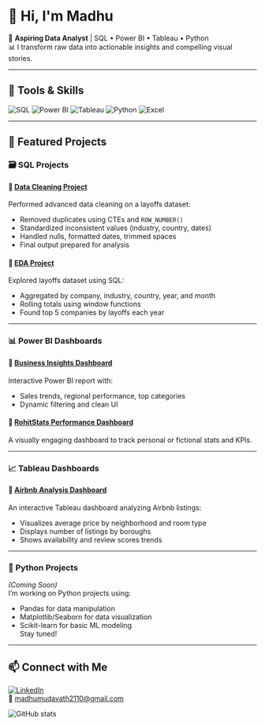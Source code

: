 # 👋 Hi, I'm Madhu

🎯 **Aspiring Data Analyst** | SQL • Power BI • Tableau • Python  
📊 I transform raw data into actionable insights and compelling visual stories.

---

## 🧰 Tools & Skills

![SQL](https://img.shields.io/badge/-SQL-3776AB?style=flat&logo=postgresql&logoColor=white)
![Power BI](https://img.shields.io/badge/-PowerBI-F2C811?style=flat&logo=powerbi&logoColor=black)
![Tableau](https://img.shields.io/badge/-Tableau-E97627?style=flat&logo=tableau&logoColor=white)
![Python](https://img.shields.io/badge/-Python-3776AB?style=flat&logo=python&logoColor=yellow)
![Excel](https://img.shields.io/badge/-Excel-217346?style=flat&logo=microsoft-excel&logoColor=white)

---

## 📂 Featured Projects

### 🗃 SQL Projects

#### 📌 [Data Cleaning Project](https://github.com/Madhu843/sql-data-cleaning)
Performed advanced data cleaning on a layoffs dataset:
- Removed duplicates using CTEs and `ROW_NUMBER()`
- Standardized inconsistent values (industry, country, dates)
- Handled nulls, formatted dates, trimmed spaces
- Final output prepared for analysis

#### 📌 [EDA Project](https://github.com/Madhu843/sql-eda-layoffs)
Explored layoffs dataset using SQL:
- Aggregated by company, industry, country, year, and month
- Rolling totals using window functions
- Found top 5 companies by layoffs each year

---

### 📊 Power BI Dashboards

#### 📌 [Business Insights Dashboard](https://github.com/Madhu843/powerbi-full-project)
Interactive Power BI report with:
- Sales trends, regional performance, top categories
- Dynamic filtering and clean UI

#### 📌 [RohitStats Performance Dashboard](https://github.com/Madhu843/powerbi-rohitstats)
A visually engaging dashboard to track personal or fictional stats and KPIs.

---

### 📈 Tableau Dashboards

#### 📌 [Airbnb Analysis Dashboard](https://github.com/Madhu843/tableau-airbnb-analysis)
An interactive Tableau dashboard analyzing Airbnb listings:
- Visualizes average price by neighborhood and room type
- Displays number of listings by boroughs
- Shows availability and review scores trends

---

### 🐍 Python Projects

*(Coming Soon)*  
I’m working on Python projects using:
- Pandas for data manipulation  
- Matplotlib/Seaborn for data visualization  
- Scikit-learn for basic ML modeling  
Stay tuned!

---

## 📫 Connect with Me

[![LinkedIn](https://img.shields.io/badge/LinkedIn-blue?logo=linkedin&logoColor=white)](https://www.linkedin.com/in/mudavath-madhu-6b7718284)  
📧 madhumudavath2110@gmail.com

![GitHub stats](https://github-readme-stats.vercel.app/api?username=Madhu843&show_icons=true&theme=tokyonight)
